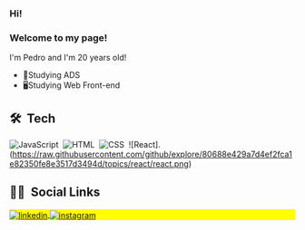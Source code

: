 ### Hi! 
### Welcome to my page!<br>
I'm Pedro and I'm 20 years old!

- 🌱Studying ADS<br>
- 🖥Studying Web Front-end 


## 🛠 &nbsp;Tech 

![JavaScript](https://img.shields.io/badge/-JavaScript-05122A?style=flat&logo=javascript)&nbsp;
![HTML](https://img.shields.io/badge/-HTML-05122A?style=flat&logo=HTML5)&nbsp;
![CSS](https://img.shields.io/badge/-CSS-05122A?style=flat&logo=CSS3&logoColor=1572B6)&nbsp;
![React].(https://raw.githubusercontent.com/github/explore/80688e429a7d4ef2fca1e82350fe8e3517d3494d/topics/react/react.png)


## 🧑🏽 &nbsp;Social Links

<p align="left" style="background:yellow">
<a href="https://linkedin.com/in/pedro-ceolato-81534a214/" target="_blank">
  <img align="center" src="https://img.shields.io/badge/-Pedro Ceolato-05122A?style=flat&logo=linkedin" alt="linkedin"/>
</a>
<a href="https://instagram.com/pceolatoo" target="_blank">
 <img align="center" src="https://img.shields.io/badge/-pceolatoo-05122A?style=flat&logo=instagram" alt="instagram"/>
</a>
</p>
